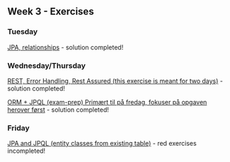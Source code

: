 ## Week 3 - Exercises 

### Tuesday

[JPA, relationships](https://github.com/Krigermus/Week5/tree/master/01Tuesday) - solution completed!

### Wednesday/Thursday

[REST, Error Handling, Rest Assured (this exercise is meant for two days)](https://github.com/Krigermus/Week5/tree/master/02Wednesday/ErrorHandlingRestAssured/ErrorHandlingRestAssured) - solution completed!

[ORM + JPQL (exam-prep) Primært til på fredag, fokuser på opgaven herover først](https://github.com/Krigermus/Week5/tree/master/02Wednesday/ExamPrep/ExamPrep) - solution completed! 

### Friday

[JPA and JPQL (entity classes from existing table)](https://github.com/Krigermus/Week5/tree/master/04Friday/OrmJPQL) - red exercises incompleted!